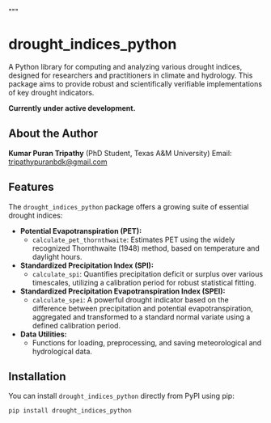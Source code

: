 
"""
# drought_indices_python

A Python library for computing and analyzing various drought indices, designed for researchers and practitioners in climate and hydrology. This package aims to provide robust and scientifically verifiable implementations of key drought indicators.

**Currently under active development.**

## About the Author

**Kumar Puran Tripathy** (PhD Student, Texas A&M University)
Email: tripathypuranbdk@gmail.com

## Features

The `drought_indices_python` package offers a growing suite of essential drought indices:

* **Potential Evapotranspiration (PET):**
    * `calculate_pet_thornthwaite`: Estimates PET using the widely recognized Thornthwaite (1948) method, based on temperature and daylight hours.
* **Standardized Precipitation Index (SPI):**
    * `calculate_spi`: Quantifies precipitation deficit or surplus over various timescales, utilizing a calibration period for robust statistical fitting.
* **Standardized Precipitation Evapotranspiration Index (SPEI):**
    * `calculate_spei`: A powerful drought indicator based on the difference between precipitation and potential evapotranspiration, aggregated and transformed to a standard normal variate using a defined calibration period.
* **Data Utilities:**
    * Functions for loading, preprocessing, and saving meteorological and hydrological data.

## Installation

You can install `drought_indices_python` directly from PyPI using pip:

```bash
pip install drought_indices_python